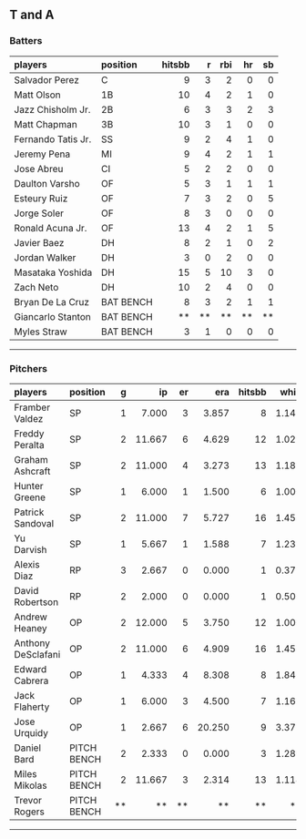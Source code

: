 ## T and A

### Batters

 
|players            |position  | hitsbb|  r| rbi| hr| sb| 
|:------------------|:---------|------:|--:|---:|--:|--:| 
|Salvador Perez     |C         |      9|  3|   2|  0|  0| 
|Matt Olson         |1B        |     10|  4|   2|  1|  0| 
|Jazz Chisholm Jr.  |2B        |      6|  3|   3|  2|  3| 
|Matt Chapman       |3B        |     10|  3|   1|  0|  0| 
|Fernando Tatis Jr. |SS        |      9|  2|   4|  1|  0| 
|Jeremy Pena        |MI        |      9|  4|   2|  1|  1| 
|Jose Abreu         |CI        |      5|  2|   2|  0|  0| 
|Daulton Varsho     |OF        |      5|  3|   1|  1|  1| 
|Esteury Ruiz       |OF        |      7|  3|   2|  0|  5| 
|Jorge Soler        |OF        |      8|  3|   0|  0|  0| 
|Ronald Acuna Jr.   |OF        |     13|  4|   2|  1|  5| 
|Javier Baez        |DH        |      8|  2|   1|  0|  2| 
|Jordan Walker      |DH        |      3|  0|   2|  0|  0| 
|Masataka Yoshida   |DH        |     15|  5|  10|  3|  0| 
|Zach Neto          |DH        |     10|  2|   4|  0|  0| 
|Bryan De La Cruz   |BAT BENCH |      8|  3|   2|  1|  1| 
|Giancarlo Stanton  |BAT BENCH |     **| **|  **| **| **| 
|Myles Straw        |BAT BENCH |      3|  1|   0|  0|  0| 


* * *

### Pitchers

 
|players            |position    |  g|     ip| er|    era| hitsbb|  whip| so|  w| sv| 
|:------------------|:-----------|--:|------:|--:|------:|------:|-----:|--:|--:|--:| 
|Framber Valdez     |SP          |  1|  7.000|  3|  3.857|      8| 1.143|  9|  1|  0| 
|Freddy Peralta     |SP          |  2| 11.667|  6|  4.629|     12| 1.029| 12|  1|  0| 
|Graham Ashcraft    |SP          |  2| 11.000|  4|  3.273|     13| 1.182|  7|  0|  0| 
|Hunter Greene      |SP          |  1|  6.000|  1|  1.500|      6| 1.000|  6|  0|  0| 
|Patrick Sandoval   |SP          |  2| 11.000|  7|  5.727|     16| 1.455| 10|  1|  0| 
|Yu Darvish         |SP          |  1|  5.667|  1|  1.588|      7| 1.235|  5|  1|  0| 
|Alexis Diaz        |RP          |  3|  2.667|  0|  0.000|      1| 0.375|  4|  1|  1| 
|David Robertson    |RP          |  2|  2.000|  0|  0.000|      1| 0.500|  4|  0|  1| 
|Andrew Heaney      |OP          |  2| 12.000|  5|  3.750|     12| 1.000| 10|  1|  0| 
|Anthony DeSclafani |OP          |  2| 11.000|  6|  4.909|     16| 1.455| 11|  1|  0| 
|Edward Cabrera     |OP          |  1|  4.333|  4|  8.308|      8| 1.846|  6|  0|  0| 
|Jack Flaherty      |OP          |  1|  6.000|  3|  4.500|      7| 1.167|  9|  1|  0| 
|Jose Urquidy       |OP          |  1|  2.667|  6| 20.250|      9| 3.375|  3|  0|  0| 
|Daniel Bard        |PITCH BENCH |  2|  2.333|  0|  0.000|      3| 1.286|  3|  0|  0| 
|Miles Mikolas      |PITCH BENCH |  2| 11.667|  3|  2.314|     13| 1.114| 10|  1|  0| 
|Trevor Rogers      |PITCH BENCH | **|     **| **|     **|     **|    **| **| **| **| 


* * *


